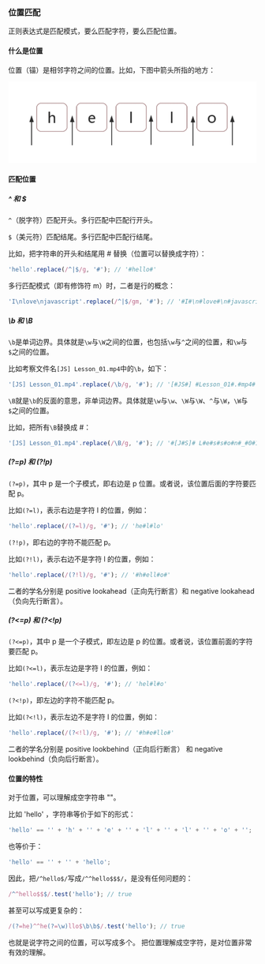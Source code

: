 ### **位置匹配**

正则表达式是匹配模式，要么匹配字符，要么匹配位置。

#### 什么是位置

位置（锚）是相邻字符之间的位置。比如，下图中箭头所指的地方：

![anchor](./accets/anchor.png)

#### 匹配位置

##### ^ 和 $

`^`（脱字符）匹配开头。多行匹配中匹配行开头。

`$`（美元符）匹配结尾。多行匹配中匹配行结尾。

比如，把字符串的开头和结尾用 # 替换（位置可以替换成字符）：

```javascript
'hello'.replace(/^|$/g, '#'); // '#hello#'
```

多行匹配模式（即有修饰符 m）时，二者是行的概念：

```javascript
'I\nlove\njavascript'.replace(/^|$/gm, '#'); // '#I#\n#love#\n#javascript#'
```

##### \b 和 \B

`\b`是单词边界。具体就是`\w`与`\W`之间的位置，也包括`\w`与`^`之间的位置，和`\w`与`$`之间的位置。

比如考察文件名`[JS] Lesson_01.mp4`中的`\b`，如下：

```javascript
'[JS] Lesson_01.mp4'.replace(/\b/g, '#'); // '[#JS#] #Lesson_01#.#mp4#'
```

`\B`就是`\b`的反面的意思，非单词边界。具体就是`\w`与`\w`、`\W`与`\W`、`^`与`\W`，`\W`与 `$`之间的位置。

比如，把所有`\B`替换成 #：

```javascript
'[JS] Lesson_01.mp4'.replace(/\B/g, '#'); // '#[J#S]# L#e#s#s#o#n#_#0#1.m#p#4'
```

##### (?=p) 和 (?!p)

`(?=p)`，其中 p 是一个子模式，即右边是 p 位置。或者说，该位置后面的字符要匹配 p。

比如`(?=l)`，表示右边是字符 l 的位置，例如：

```javascript
'hello'.replace(/(?=l)/g, '#'); // 'he#l#lo'
```

`(?!p)`，即右边的字符不能匹配 p。

比如`(?!l)`，表示右边不是字符 l 的位置，例如：

```javascript
'hello'.replace(/(?!l)/g, '#'); // '#h#ell#o#'
```

二者的学名分别是 positive lookahead（正向先行断言）和 negative lookahead（负向先行断言）。

##### (?<=p) 和 (?<!p)

`(?<=p)`，其中 p 是一个子模式，即左边是 p 的位置。或者说，该位置前面的字符要匹配 p。

比如`(?<=l)`，表示左边是字符 l 的位置，例如：

```javascript
'hello'.replace(/(?<=l)/g, '#'); // 'hel#l#o'
```

`(?<!p)`，即左边的字符不能匹配 p。

比如`(?<!l)`，表示左边不是字符 l 的位置，例如：

```javascript
'hello'.replace(/(?<!l)/g, '#'); // '#h#e#llo#'
```

二者的学名分别是 positive lookbehind（正向后行断言） 和 negative lookbehind（负向后行断言）。

#### 位置的特性

对于位置，可以理解成空字符串 ""。

比如 'hello' ，字符串等价于如下的形式：

```javascript
'hello' == '' + 'h' + '' + 'e' + '' + 'l' + '' + 'l' + '' + 'o' + '';
```

也等价于：

```javascript
'hello' == '' + '' + 'hello';
```

因此，把`/^hello$/`写成`/^^hello$$$/`，是没有任何问题的：

```javascript
/^^hello$$$/.test('hello'); // true
```

甚至可以写成更复杂的：

```javascript
/(?=he)^^he(?=\w)llo$\b\b$/.test('hello'); // true
```

也就是说字符之间的位置，可以写成多个。 把位置理解成空字符，是对位置非常有效的理解。
